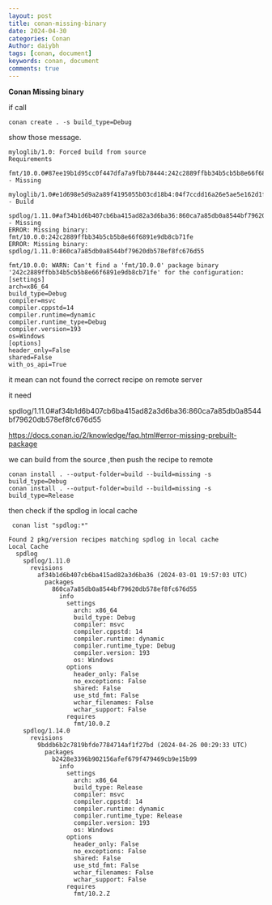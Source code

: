 ```yaml
---
layout: post
title: conan-missing-binary
date: 2024-04-30
categories: Conan
Author: daiybh
tags: [conan, document]
keywords: conan, document
comments: true
---
```


**Conan Missing binary**


<!--more-->


if call 
    
    conan create . -s build_type=Debug

show those message.

```
myloglib/1.0: Forced build from source
Requirements
    fmt/10.0.0#87ee19b1d95cc0f447dfa7a9fbb78444:242c2889ffbb34b5cb5b8e66f6891e9db8cb71fe - Missing
    myloglib/1.0#e1d698e5d9a2a89f4195055b03cd18b4:04f7ccdd16a26e5ae5e162d1fbf39d85c02bca6d - Build
    spdlog/1.11.0#af34b1d6b407cb6ba415ad82a3d6ba36:860ca7a85db0a8544bf79620db578ef8fc676d55 - Missing
ERROR: Missing binary: fmt/10.0.0:242c2889ffbb34b5cb5b8e66f6891e9db8cb71fe
ERROR: Missing binary: spdlog/1.11.0:860ca7a85db0a8544bf79620db578ef8fc676d55

fmt/10.0.0: WARN: Can't find a 'fmt/10.0.0' package binary '242c2889ffbb34b5cb5b8e66f6891e9db8cb71fe' for the configuration:
[settings]
arch=x86_64
build_type=Debug
compiler=msvc
compiler.cppstd=14
compiler.runtime=dynamic
compiler.runtime_type=Debug
compiler.version=193
os=Windows
[options]
header_only=False
shared=False
with_os_api=True
```

it mean can not found the correct recipe on remote server

it need  

spdlog/1.11.0#af34b1d6b407cb6ba415ad82a3d6ba36:860ca7a85db0a8544bf79620db578ef8fc676d55

https://docs.conan.io/2/knowledge/faq.html#error-missing-prebuilt-package

we can  build from the source ,then push the recipe to remote

    conan install . --output-folder=build --build=missing -s build_type=Debug
    conan install . --output-folder=build --build=missing -s build_type=Release


then check if the spdlog in local cache

     conan list "spdlog:*"

```
Found 2 pkg/version recipes matching spdlog in local cache
Local Cache
  spdlog
    spdlog/1.11.0
      revisions
        af34b1d6b407cb6ba415ad82a3d6ba36 (2024-03-01 19:57:03 UTC)
          packages
            860ca7a85db0a8544bf79620db578ef8fc676d55
              info
                settings
                  arch: x86_64
                  build_type: Debug
                  compiler: msvc
                  compiler.cppstd: 14
                  compiler.runtime: dynamic
                  compiler.runtime_type: Debug
                  compiler.version: 193
                  os: Windows
                options
                  header_only: False
                  no_exceptions: False
                  shared: False
                  use_std_fmt: False
                  wchar_filenames: False
                  wchar_support: False
                requires
                  fmt/10.0.Z
    spdlog/1.14.0
      revisions
        9bddb6b2c7819bfde7784714af1f27bd (2024-04-26 00:29:33 UTC)
          packages
            b2428e3396b902156afef679f479469cb9e15b99
              info
                settings
                  arch: x86_64
                  build_type: Release
                  compiler: msvc
                  compiler.cppstd: 14
                  compiler.runtime: dynamic
                  compiler.runtime_type: Release
                  compiler.version: 193
                  os: Windows
                options
                  header_only: False
                  no_exceptions: False
                  shared: False
                  use_std_fmt: False
                  wchar_filenames: False
                  wchar_support: False
                requires
                  fmt/10.2.Z
```

